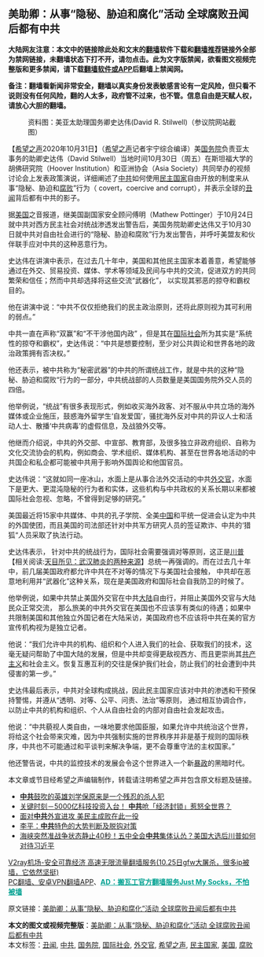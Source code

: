  <h2>美助卿：从事“隐秘、胁迫和腐化”活动 全球腐败丑闻后都有中共</h2> <p class="notice"><b>大陆网友注意：本文中的链接除此处和文末的<a href="https://github.com/bannedbook/fanqiang" >翻墙</a>软件下载和<a href="https://github.com/killgcd/justmysocks/blob/master/README.md">翻墙推荐</a>链接外全部为禁网链接，未翻墙状态下打不开，请勿点击。此为文字版禁闻，欲看图文视频完整版和更多禁闻，请下载<a href="https://github.com/bannedbook/fanqiang">翻墙软件或APP</a>后翻墙上禁闻网。</p><p>备注：翻墙看新闻非常安全，翻墙以真实身份发表敏感言论有一定风险，但只看不说则没有任何风险，翻的人太多，政府管不过来，也不管。信息自由是天赋人权，请放心大胆的翻墙。</b></p>  <div class="entry"> <figure><figcaption>资料图：美亚太助理国务卿史达伟(David R. Stilwell)（参议院网站截图）</figcaption></figure> <p>【<span class='wp_keywordlink_affiliate'><a href="https://www.soundofhope.org" title="希望之声" target="_blank">希望之声</a></span>2020年10月31日】（<a href="https://www.bannedbook.org/bnews/tag/%e5%b8%8c%e6%9c%9b%e4%b9%8b%e5%a3%b0/" class="st_tag internal_tag" rel="tag" title="标签 希望之声 下的日志">希望之声</a>记者宇宁综合编译）美<a href="https://www.bannedbook.org/bnews/tag/%e5%9b%bd%e5%8a%a1%e9%99%a2/" class="st_tag internal_tag" rel="tag" title="标签 国务院 下的日志">国务院</a>负责亚太事务的助卿史达伟（David Stilwell）当地时间10月30日（周五）在斯坦福大学的胡佛研究院（Hoover Institution）和亚洲协会（Asia Society）共同举办的视频讨论会上发表政策演说，详细阐述了<a href="https://www.bannedbook.org/bnews/tag/%e4%b8%ad%e5%85%b1/" class="st_tag internal_tag" rel="tag" title="标签 中共 下的日志">中共</a>如何使用<a href="https://www.bannedbook.org/bnews/tag/%e6%b0%91%e4%b8%bb%e5%9b%bd%e5%ae%b6/" class="st_tag internal_tag" rel="tag" title="标签 民主国家 下的日志">民主国家</a>自由开放的制度来从事“隐秘、胁迫和<a href="https://www.bannedbook.org/bnews/tag/%e8%85%90%e8%b4%a5/" class="st_tag internal_tag" rel="tag" title="标签 腐败 下的日志">腐败</a>”行为（ covert，coercive and corrupt），并表示全球的<a href="https://www.bannedbook.org/bnews/tag/%e4%b8%91%e9%97%bb/" class="st_tag internal_tag" rel="tag" title="标签 丑闻 下的日志">丑闻</a>背后都有中共的影子。</p> <p>据<a href="https://www.bannedbook.org/bnews/tag/%e7%be%8e%e5%9b%bd/" class="st_tag internal_tag" rel="tag" title="标签 美国 下的日志">美国</a>之音报道，继美国副国家安全顾问傅明（Mathew Pottinger）于10月24日就中共对西方民主社会对统战渗透发出警告后，美国务院助卿史达伟又于10月30 日就中共对自由社会进行的“隐秘、胁迫和腐败”行为发出警告，并呼吁美盟友和伙伴联手应对中共的这种恶意行为。</p> <p>史达伟在讲演中表示，在过去几十年中，美国和其他民主国家本着善意，希望能够通过在外交、贸易投资、媒体、学术等领域及民间与中共的交流，促进双方的共同繁荣和信任；然而中共却选择将这些交流“武器化”， 以实现其邪恶的掠夺和霸权目的。</p> <p>他在讲演中说：“中共不仅仅拒绝我们的民主政治原则，还将此原则视为其可利用的弱点。”</p>  <p>中共一直在声称“双赢”和“不干涉他国内政” ，但是其在<a href="https://www.bannedbook.org/bnews/tag/%E5%9B%BD%E9%99%85%E7%A4%BE%E4%BC%9A/" class="st_tag internal_tag" rel="tag" title="标签 国际社会 下的日志">国际社会</a>所为其实是“系统性的掠夺和霸权”，史达伟说：“中共是想要控制，至少对公共舆论和世界各地的政治政策拥有否决权。”</p> <p>他还表示，被中共称为“秘密武器”的中共的所谓统战工作，就是中共的这种“隐秘、胁迫和腐败“行为的一部分，中共统战部的人员数量是美国国务院外交人员的四倍。</p> <p>他举例说，“统战”有很多表现形式，例如收买海外政客、对不服从中共立场的海外媒体或企业施压，鼓惑海外留学生‘自发爱国’，骚扰海外反对中共的异议人士和活动人士、散播‘中共病毒’的虚假信息，及战狼外交等。</p> <p>他继而介绍说，中共的外交部、中宣部、教育部，及很多独立非政府组织、自称为文化交流协会的机构，例如商会、学术组织、媒体机构、甚至在世界各地活动的中共国企和私企都可能被中共用于影响外国舆论和他国官员。</p>  <p>史达伟说：“这就如同一座冰山，水面上是从事合法外交活动的中共<a href="https://www.bannedbook.org/bnews/tag/%e5%a4%96%e4%ba%a4%e5%ae%98/" class="st_tag internal_tag" rel="tag" title="标签 外交官 下的日志">外交官</a>，水面下是更大、更混沌隐秘的行为者和实体，这些机构与中共政权的关系长期以来都被国际社会忽视、忽略，不曾得到足够的研究。”</p> <p>美国最近将15家中共媒体、中共的孔子学院、全美<span class='wp_keywordlink_affiliate'><a href="https://www.bannedbook.org/" title="中国" target="_blank">中国</a></span>和平统一促进会认定为中共的外国使团，而且美国的司法部还针对中共军方研究人员的签证欺诈、中共的‘猎狐“人员采取了执法行动。</p> <p>史达伟表示， 针对中共的统战行为，国际社会需要强调对等原则，这正是<span class='wp_keywordlink'><a href="https://www.bannedbook.org/bnews/comments/20200816/1381118.html" title="天目所见：川普将再赢总统大选 共和党掌参众两院" target="_blank">川普</a></span>【相关阅读:<a href='https://www.bannedbook.org/bnews/comments/20200816/1381123.html' target='_blank'>天目所见：武汉肺炎的两种来源</a>】总统一再强调的。而在过去几十年中，前几届美国政府都允许中共在不对等的情况下与美国社会接触， 中共却在恶意地利用并“武器化”这种关系，现在是美国政府和国际社会自我防卫的时候了。</p> <p>他举例说，如果中共禁止美国外交官在中共<span class='wp_keywordlink_affiliate'><a href="https://www.bannedbook.org/" title="大陆" target="_blank">大陆</a></span>自由行，并阻止美国外交官与大陆民众正常交流， 那么旅美的中共外交官在美国也不应该享有类似的待遇；如果中共限制美国和其他独立外国记者在大陆采访，美国政府也不应该将中共在美的官方宣传机构视为是独立记者。</p>  <p>他说：“我们允许中共的机构、组织和个人进入我们的社会、获取我们的技术，这毫无疑问帮助了中国大陆的发展，但是中共却变得更敌视西方、而且更崇尚其<span class='wp_keywordlink'><a href="https://www.bannedbook.org/forum2/topic6177.html" title="《共产主义的终极目的》" target="_blank">共产主义</a></span>和社会主义。恢复互惠互利的交往是保护我们社会，防止我们的社会遭到中共侵害的第一步。”</p> <p>史达伟最后表示，中共对全球构成挑战，因此民主国家应该对中共的渗透和干预保持警惕，并遵从“透明、对等、公平、问责、法治”等原则， 通过相互协调合作， 以防止中共的机构和组织、个人从自由社会的内部对自由社会发起攻击。</p> <p>他说：“中共藐视人类自由，一味地要求他国臣服，如果允许中共统治这个世界，将给这个社会带来灾难，因为中共强制实施的世界秩序并非是基于规则的国际秩序，中共也不可能通过和平谈判来解决争端，更不会尊重守法的主权国家。” </p> <p>他还警告说，中共的监控技术的发展会令这个世界进入一个新<span class='wp_keywordlink'><a href="https://www.bannedbook.org/forum11/topic276.html" title="禁片：评中国共产党的暴政" target="_blank">暴政</a></span>的黑暗时代。</p>  <p>本文章或节目经希望之声编辑制作，转载请注明希望之声并包含原文标题及链接。</p> <ul class='op-related-articles' title='相关阅读'> <li><a href='https://www.bannedbook.org/bnews/lifebaike/20201101/1423843.html' target='_blank'><b>中共</b>鼓吹的英雄刘学保原来是一个残忍的杀人犯</a></li> <li><a href='https://www.bannedbook.org/bnews/taiwannews/20201101/1423840.html' target='_blank'>关键时刻－5000亿科技投资入台！ <b>中共</b>呛「经济封锁」惹怒全世界？</a></li> <li><a href='https://www.bannedbook.org/bnews/comments/20201101/1423829.html' target='_blank'>面对<b>中共</b>外宣进攻 美民主成败在此一役</a></li> <li><a href='https://www.bannedbook.org/bnews/comments/20201101/1423819.html' target='_blank'>李平：<b>中共</b>特色的大势判断及脱钩对策</a></li> <li><a href='https://www.bannedbook.org/bnews/bannedvideo/20201101/1423815.html' target='_blank'>海峡突然准战争状态静止40秒！五中全会<b>中共</b>集体认怂？美国大选后川普如何对待习近平</a></li> </ul> <p class="texttj"> <a href="https://www.bannedbook.org/forum23/topic22702.html" target="_blank">V2ray机场-安全可靠经济 高速无限流量翻墙服务(10.25日gfw大屠杀，很多ip被墙，它依然坚挺)</a><br/> <a href="https://github.com/bannedbook/fanqiang/wiki/%E7%A6%81%E9%97%BB%E7%BD%91%E5%AE%89%E5%8D%93%E7%BF%BB%E5%A2%99%E6%96%B0%E9%97%BBAPP" target="_blank">PC翻墙、安卓VPN翻墙APP</a>、<span onclick="window.open('https://github.com/killgcd/justmysocks/blob/master/README.md')" style="font-weight:bold;color:#00A191;cursor:pointer;text-decoration:underline;outline:none">AD：搬瓦工官方翻墙服务Just My Socks，不怕被墙</span></p><p>原文链接：<a class="src_link"  href="https://www.soundofhope.org/post/438121" target="_blank">美助卿：从事“隐秘、胁迫和腐化”活动 全球腐败丑闻后都有中共</a></p><a name='sharetosocial'></a>       <div><b>本文的图文或视频完整版</b>：<a href='https://www.bannedbook.org/bnews/comments/20201101/1423866.html'>美助卿：从事“隐秘、胁迫和腐化”活动 全球腐败丑闻后都有中共</a></div>  </div><!--END ENTRY--> <div class="postfooter"> <div>本文标签：<a href="https://www.bannedbook.org/bnews/tag/%e4%b8%91%e9%97%bb/" rel="tag">丑闻</a>, <a href="https://www.bannedbook.org/bnews/tag/%e4%b8%ad%e5%85%b1/" rel="tag">中共</a>, <a href="https://www.bannedbook.org/bnews/tag/%e5%9b%bd%e5%8a%a1%e9%99%a2/" rel="tag">国务院</a>, <a href="https://www.bannedbook.org/bnews/tag/%E5%9B%BD%E9%99%85%E7%A4%BE%E4%BC%9A/" rel="tag">国际社会</a>, <a href="https://www.bannedbook.org/bnews/tag/%e5%a4%96%e4%ba%a4%e5%ae%98/" rel="tag">外交官</a>, <a href="https://www.bannedbook.org/bnews/tag/%e5%b8%8c%e6%9c%9b%e4%b9%8b%e5%a3%b0/" rel="tag">希望之声</a>, <a href="https://www.bannedbook.org/bnews/tag/%e6%b0%91%e4%b8%bb%e5%9b%bd%e5%ae%b6/" rel="tag">民主国家</a>, <a href="https://www.bannedbook.org/bnews/tag/%e7%be%8e%e5%9b%bd/" rel="tag">美国</a>, <a href="https://www.bannedbook.org/bnews/tag/%e8%85%90%e8%b4%a5/" rel="tag">腐败</a></div>  </div><!--END POSTFOOTER--> 